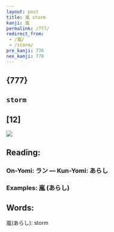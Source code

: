 ```yaml
---
layout: post
title: 嵐 storm
kanji: 嵐
permalink: /777/
redirect_from:
 - /嵐/
 - /storm/
pre_kanji: 776
nex_kanji: 778
---
```


## {777}

## `storm`

## [12]

<div class="stroke"><img src="E5B590.png" /></div>

## Reading:

### On-Yomi: ラン &mdash; Kun-Yomi: あらし

### Examples: 嵐 (あらし)

## Words:

嵐(あらし): storm
